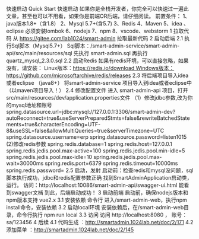 快速启动
Quick Start
快速启动
如果你是全栈开发者，你完全可以快速过一遍此文章，甚至也可以不用看，如果你是前端OR后端，请仔细阅读。
前置条件： 1、java版本1.8+（含1.8） 2、Mysql 5.7+(含5.7) 3、Redis 4、Maven 5、idea 、eclipse 必须安装lombok 6、nodejs 7、npm 8、vscode、webstorm
1 拉取代码
从 https://gitee.com/lab1024/smart-admin 拉取最新代码
2 启动后端
2.1 执行Sql脚本（Mysql5.7+）
Sql脚本：/smart-admin-service/smart-admin-api/src/main/resources/sql 先执行 smart-admin.sql 再执行 quartz_mysql_2.3.0.sql
2.2 启动Redis
如果有redis环境，可以直接忽略，如果没有，请安装： Linux版本：https://redis.io/download Windows版本：https://github.com/microsoftarchive/redis/releases
2.3 将后端项目导入idea或者eclipse （java8+）
将smart-admin-service 项目导入到idea或者eclipse中（以maven项目导入！）
2.4 修改配置文件
进入 smart-admin-api 项目，打开src/main/resources/dev/application.properties文件
（1）修改jdbc参数,改为你的mysql地址和账号
spring.datasource.url=jdbc:mysql://127.0.0.1:3306/smart-admin-dev?autoReconnect=true&useServerPreparedStmts=false&rewriteBatchedStatements=true&characterEncoding=UTF-8&useSSL=false&allowMultiQueries=true&serverTimezone=UTC
spring.datasource.username=erp
spring.datasource.password=listen1015
(2)修改redis参数
spring.redis.database=1
spring.redis.host=127.0.0.1
spring.redis.jedis.pool.max-active=100
spring.redis.jedis.pool.min-idle=5
spring.redis.jedis.pool.max-idle=10
spring.redis.jedis.pool.max-wait=30000ms
spring.redis.port=6379
spring.redis.timeout=10000ms
spring.redis.password=
2.5 启动，发射
启动前：检查redis和mysql没问题，sql脚本执行成功，jdbc和redis配置参数正确
找到SmartAdminApplication启动类，运行。 访问：http://localhost:10086/smart-admin-api/swagger-ui.html 能看到swagger文档 到此，后端启动成功！
3 启动前端
启动前，确保nodejs版本和npm版本支持 vue2.x
3.1 安装依赖
命令行 进入/smart-admin-web，执行npm install命令，安装依赖
3.2 启动local环境
安装依赖后，在/smart-admin-web目录，命令行执行 npm run local
3.3 访问
访问 http://localhost:8080 ， 账号：sa/123456
4 后续
4.1 代码生成 ：http://smartadmin.1024lab.net/doc/2/171
4.2 添加菜单 ：http://smartadmin.1024lab.net/doc/2/145
